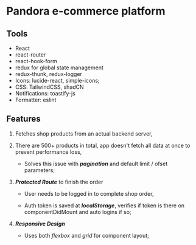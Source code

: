 # Pandora e-commerce platform

## Tools
  - React
  - react-router
  - react-hook-form
  - redux for global state management
  - redux-thunk, redux-logger
  - Icons: lucide-react, simple-icons;
  - CSS: TailwindCSS, shadCN
  - Notifications: toastify-js
  - Formatter: eslint

## Features
  1. Fetches shop products from an actual backend server,
  
  2. There are 500+ products in total, app doesn't fetch all data at once to prevent performance loss,

     - Solves this issue with ***pagination*** and default limit / ofset parameters;
  
  3. ***Protected Route*** to finish the order

     - User needs to be logged in to complete shop order,

     - Auth token is saved at ***localStorage***, verifies if token is there on componentDidMount and auto logins if so;
  
  4. ***Responsive Design***

     - Uses both _flexbox_ and _grid_ for component layout;
  
